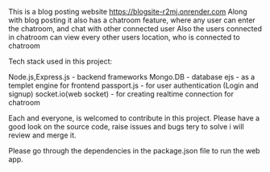 This is a blog posting website https://blogsite-r2mj.onrender.com
Along with blog posting it also has a chatroom feature, where any user can enter the chatroom, and chat with other connected user
Also the users connected in chatroom can view every other users location, who is connected to chatroom

Tech stack used in this project:

Node.js,Express.js - backend frameworks
Mongo.DB - database
ejs - as a templet engine for frontend
passport.js - for user authentication (Login and signup)
socket.io(web socket) - for creating realtime connection for chatroom

Each and everyone, is welcomed to contribute in this project. Please have a good look on the source code, raise issues and bugs tery to solve i will review and merge it.

Please go through the dependencies in the package.json file to run the web app.
